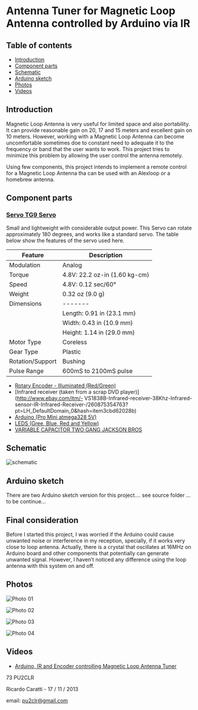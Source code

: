 # Antenna Tuner for Magnetic Loop Antenna controlled by Arduino via IR


## Table of contents

* [Introduction](https://github.com/pu2clr/ATU-with-IR-and-Android-for-Magnetic-Loop#introduction)
* [Component parts](https://github.com/pu2clr/ATU-with-IR-and-Android-for-Magnetic-Loop#component-parts)
* [Schematic](https://github.com/pu2clr/ATU-with-IR-and-Android-for-Magnetic-Loop#schematic)
* [Arduino sketch](https://github.com/pu2clr/ATU-with-IR-and-Android-for-Magnetic-Loop#arduino-sketch)
* [Photos](https://github.com/pu2clr/ATU-with-IR-and-Android-for-Magnetic-Loop#photos)
* [Videos](https://github.com/pu2clr/ATU-with-IR-and-Android-for-Magnetic-Loop#videos)


## Introduction

Magnetic Loop Antenna is very useful for limited space and also portability.  It can provide reasonable gain on 20, 17 and 15 meters and excellent gain on 10 meters.   However, working with a Magnetic Loop Antenna can become uncomfortable sometimes doe to constant need to adequate it to the frequency or band that the user wants to work. This project tries to minimize this problem by allowing the user control the antenna remotely.

Using few components, this project intends to implement a remote control for a Magnetic Loop Antenna tha can be used with an Alexloop or a homebrew antenna.  


## Component parts

### [Servo TG9 Servo](http://www.ee.ic.ac.uk/pcheung/teaching/DE1_EE/stores/sg90_datasheet.pdf)

Small and lightweight with considerable output power. This Servo can rotate approximately 180 degrees, and works like a standard servo. The table below show the features of the servo used here. 

| Feature | Description | 
| ------- | ----------- |
| Modulation | Analog |
| Torque | 4.8V: 22.2 oz-in (1.60 kg-cm) |
| Speed | 4.8V: 0.12 sec/60° |
| Weight | 0.32 oz (9.0 g) |
| Dimensions | -------  |
|  | Length: 0.91 in (23.1 mm) | 
|  | Width:  0.43 in (10.9 mm) |
|  | Height: 1.14 in (29.0 mm) |
| Motor Type | Coreless |
| Gear Type | Plastic |
| Rotation/Support | Bushing | 
| Pulse Range | 600mS to 2100mS pulse | 

- [Rotary Encoder - Illuminated (Red/Green)](https://www.sparkfun.com/products/10596)
- [Infrared receiver (taken from a scrap DVD player)](http://www.ebay.com/itm/- VS1838B-Infrared-receiver-38Khz-Infrared-sensor-IR-Infrared-Receiver-/260875354763?pt=LH_DefaultDomain_0&hash=item3cbd62028b)
- [Arduino (Pro Mini atmega328 5V)](http://www.ebay.com/itm/New-ver-Promini-Pro-Mini-atmega328-328p-5V-16MHz-Arduino-Compatible-nano-size-/321090929788?pt=LH_DefaultDomain_0&hash=item4ac282c47c)
- [LEDS (Gree, Blue, Red and Yellow)](http://www.ebay.com/itm/271092424896?ssPageName=STRK:MEWNX:IT&_trksid=p3984.m1439.l2649)
- [VARIABLE CAPACITOR TWO GANG JACKSON BROS](http://www.ebay.com/itm/VARIABLE-CAPACITOR-TWO-GANG-JACKSON-BROS-/300844646071?pt=LH_DefaultDomain_3&hash=item460bbcfeb7)



## Schematic


![schematic](https://github.com/pu2clr/ATU-with-IR-and-Android-for-Magnetic-Loop/blob/master/schematic/schematic_arduino_IR-NEW.png)



## Arduino sketch


There are two Arduino sketch version for this project.... see source folder ... to be continue... 




## Final consideration 


Before I started this project, I was worried if the Arduino could cause unwanted noise or interference in my reception, specially, if it works very close to loop antenna. Actually, there is a crystal that oscillates at 16MHz on Arduino board and other components that potentially can generate unwanted signal. However, I haven’t noticed any difference using the loop antenna with this system on and off.   



## Photos


![Photo 01](https://github.com/pu2clr/ATU-with-IR-and-Android-for-Magnetic-Loop/blob/master/Photos/photo01.jpg)


![Photo 02](https://github.com/pu2clr/ATU-with-IR-and-Android-for-Magnetic-Loop/blob/master/Photos/photo02.jpg)


![Photo 03](https://github.com/pu2clr/ATU-with-IR-and-Android-for-Magnetic-Loop/blob/master/Photos/photo03.jpg)


![Photo 04](https://github.com/pu2clr/ATU-with-IR-and-Android-for-Magnetic-Loop/blob/master/Photos/photo04.jpg)


## Videos

- [Arduino, IR and Encoder controlling Magnetic Loop Antenna Tuner](https://youtu.be/zD-wKD19_8U)





73
PU2CLR

Ricardo Caratti - 17 / 11 / 2013

email: pu2clr@gmail.com



